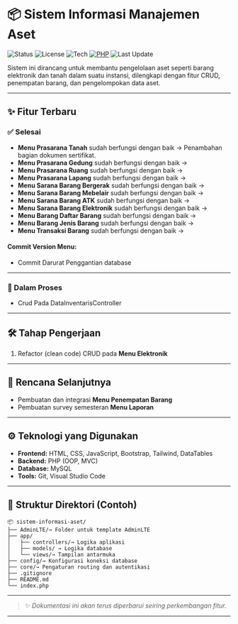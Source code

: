 # 📦 Sistem Informasi Manajemen Aset

![Status](https://img.shields.io/badge/status-in%20progress-yellow)
![License](https://img.shields.io/badge/license-MIT-blue)
![Tech](https://img.shields.io/badge/tech-stack-blueviolet)
[![PHP](https://img.shields.io/badge/php-%23777BB4.svg?&logo=php&logoColor=white)](#)
![Last Update](https://img.shields.io/github/last-commit/mizucode/simaset?style=flat)

Sistem ini dirancang untuk membantu pengelolaan aset seperti barang elektronik dan tanah dalam suatu instansi, dilengkapi dengan fitur CRUD, penempatan barang, dan pengelompokan data aset.

---

## ✨ Fitur Terbaru

### ✅ Selesai

- **Menu Prasarana Tanah** sudah berfungsi dengan baik -> Penambahan bagian dokumen sertifikat.
- **Menu Prasarana Gedung** sudah berfungsi dengan baik ->
- **Menu Prasarana Ruang** sudah berfungsi dengan baik ->
- **Menu Prasarana Lapang** sudah berfungsi dengan baik ->
- **Menu Sarana Barang Bergerak** sudah berfungsi dengan baik ->
- **Menu Sarana Barang Mebelair** sudah berfungsi dengan baik ->
- **Menu Sarana Barang ATK** sudah berfungsi dengan baik ->
- **Menu Sarana Barang Elektronik** sudah berfungsi dengan baik ->
- **Menu Barang Daftar Barang** sudah berfungsi dengan baik ->
- **Menu Barang Jenis Barang** sudah berfungsi dengan baik ->
- **Menu Transaksi Barang** sudah berfungsi dengan baik ->

#### Commit Version Menu:

- Commit Darurat Penggantian database

---

### 🚧 Dalam Proses

- Crud Pada DataInventarisController

---

## 🛠️ Tahap Pengerjaan

1. Refactor (clean code) CRUD pada **Menu Elektronik**

---

## 📌 Rencana Selanjutnya

- Pembuatan dan integrasi **Menu Penempatan Barang**
- Pembuatan survey semesteran **Menu Laporan**

---

## ⚙️ Teknologi yang Digunakan

- **Frontend:** HTML, CSS, JavaScript, Bootstrap, Tailwind, DataTables
- **Backend:** PHP (OOP, MVC)
- **Database:** MySQL
- **Tools:** Git, Visual Studio Code

---

## 📁 Struktur Direktori (Contoh)

```
📦 sistem-informasi-aset/
├── AdminLTE/→ Folder untuk template AdminLTE
├── app/
│   ├── controllers/→ Logika aplikasi
│   ├── models/ → Logika database
│   └── views/→ Tampilan antarmuka
├── config/→ Konfigurasi koneksi database
├── core/→ Pengaturan routing dan autentikasi
├── .gitignore
├── README.md
└── index.php
```

---

> ✨ _Dokumentasi ini akan terus diperbarui seiring perkembangan fitur._

---
